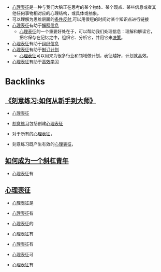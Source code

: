 - [心理表征](<心理表征.md>)是一种与我们大脑正在思考的某个物体、某个观点、某些信息或者其他任何事物相对应的心理结构，或具体或抽象。
- 可以理解为思维层面的[条件反射](<条件反射.md>),可以用很短的时间对某个知识点进行链接
- [心理表征](<心理表征.md>)有助于[解释信息](<解释信息.md>)
    - [心理表征](<心理表征.md>)的一个重要好处在于，可以帮助我们处理信息：理解和解读它，把它保存在记忆之中，组织它、分析它，并用它来[决策](<决策.md>)。
- [心理表征](<心理表征.md>)有助于[组织信息](<组织信息.md>)
- [心理表征](<心理表征.md>)有助于[制订计划](<制订计划.md>)
    - [心理表征](<心理表征.md>)可以用来为很多行业和领域做计划，表征越好，计划就高效。
- [心理表征](<心理表征.md>)有助于[高效学习](<高效学习.md>)

# Backlinks
## [《刻意练习:如何从新手到大师》](<《刻意练习:如何从新手到大师》.md>)
- [心理表征](<心理表征.md>)

- [刻意练习](<刻意练习.md>)包括创建[心理表征](<心理表征.md>)

- 对于所有的[心理表征](<心理表征.md>)，

- 刻意练习既产生有效的[心理表征](<心理表征.md>)，

## [如何成为一个斜杠青年](<如何成为一个斜杠青年.md>)
- [心理表征](<心理表征.md>)有

## [心理表征](<心理表征.md>)
- [心理表征](<心理表征.md>)是

- [心理表征](<心理表征.md>)有

- [心理表征](<心理表征.md>)的

- [心理表征](<心理表征.md>)有

- [心理表征](<心理表征.md>)有

- [心理表征](<心理表征.md>)可

- [心理表征](<心理表征.md>)有

